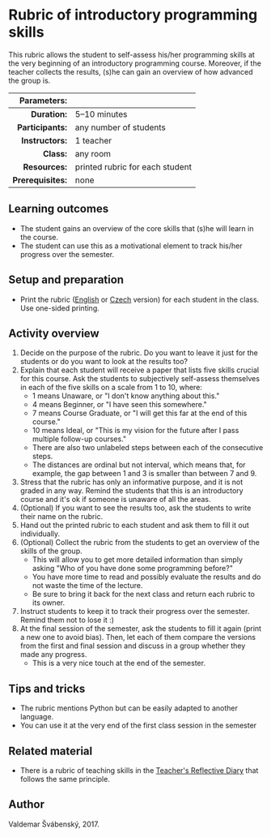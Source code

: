 # Rubric of introductory programming skills

This rubric allows the student to self-assess his/her programming skills at the very beginning of an introductory programming course. Moreover, if the teacher collects the results, (s)he can gain an overview of how advanced the group is.

| Parameters:        |                                 |
| -----------------: | :------------------------------ |
| **Duration:**      | 5–10 minutes                    |
| **Participants:**  | any number of students          |
| **Instructors:**   | 1 teacher                       |
| **Class:**         | any room                        |
| **Resources:**     | printed rubric for each student |
| **Prerequisites:** | none                            |

## Learning outcomes

* The student gains an overview of the core skills that (s)he will learn in the course.
* The student can use this as a motivational element to track his/her progress over the semester.

## Setup and preparation

* Print the rubric \([English](rubric-en.pdf) or [Czech](rubric-cs.pdf) version\) for each student in the class. Use one-sided printing.

## Activity overview

1. Decide on the purpose of the rubric. Do you want to leave it just for the students or do you want to look at the results too?
2. Explain that each student will receive a paper that lists five skills crucial for this course. Ask the students to subjectively self-assess themselves in each of the five skills on a scale from 1 to 10, where:
    * 1 means Unaware, or "I don't know anything about this."
    * 4 means Beginner, or "I have seen this somewhere."
    * 7 means Course Graduate, or "I will get this far at the end of this course."
    * 10 means Ideal, or "This is my vision for the future after I pass multiple follow-up courses."
    * There are also two unlabeled steps between each of the consecutive steps.
    * The distances are ordinal but not interval, which means that, for example, the gap between 1 and 3 is smaller than between 7 and 9.
3. Stress that the rubric has only an informative purpose, and it is not graded in any way. Remind the students that this is an introductory course and it's ok if someone is unaware of all the areas.
4. (Optional) If you want to see the results too, ask the students to write their name on the rubric.
5. Hand out the printed rubric to each student and ask them to fill it out individually.
6. (Optional) Collect the rubric from the students to get an overview of the skills of the group.
	* This will allow you to get more detailed information than simply asking "Who of you have done some programming before?"
	* You have more time to read and possibly evaluate the results and do not waste the time of the lecture.
	* Be sure to bring it back for the next class and return each rubric to its owner.
7. Instruct students to keep it to track their progress over the semester. Remind them not to lose it :)
8. At the final session of the semester, ask the students to fill it again (print a new one to avoid bias). Then, let each of them compare the versions from the first and final session and discuss in a group whether they made any progress.
	* This is a very nice touch at the end of the semester.

## Tips and tricks

* The rubric mentions Python but can be easily adapted to another language.
* You can use it at the very end of the first class session in the semester

## Related material

* There is a rubric of teaching skills in the [Teacher's Reflective Diary](https://github.com/teaching-lab/reflective-diary) that follows the same principle.

## Author

Valdemar Švábenský, 2017.
